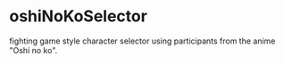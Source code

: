 # oshiNoKoSelector
fighting game style character selector using participants from the anime "Oshi no ko".
